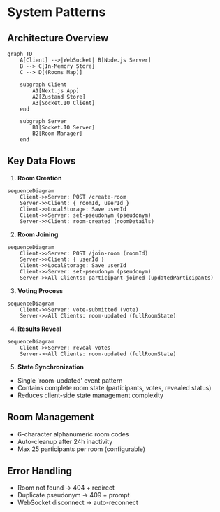 # System Patterns

## Architecture Overview
```mermaid
graph TD
    A[Client] -->|WebSocket| B[Node.js Server]
    B --> C[In-Memory Store]
    C --> D[(Rooms Map)]
    
    subgraph Client
        A1[Next.js App]
        A2[Zustand Store]
        A3[Socket.IO Client]
    end

    subgraph Server
        B1[Socket.IO Server]
        B2[Room Manager]
    end
```

## Key Data Flows

1. **Room Creation**
```mermaid
sequenceDiagram
    Client->>Server: POST /create-room
    Server->>Client: { roomId, userId }
    Client->>LocalStorage: Save userId
    Client->>Server: set-pseudonym (pseudonym)
    Server->>Client: room-created (roomDetails)
```

2. **Room Joining** 
```mermaid
sequenceDiagram
    Client->>Server: POST /join-room (roomId)
    Server->>Client: { userId }
    Client->>LocalStorage: Save userId
    Client->>Server: set-pseudonym (pseudonym)
    Server->>All Clients: participant-joined (updatedParticipants)
```

3. **Voting Process**
```mermaid
sequenceDiagram
    Client->>Server: vote-submitted (vote)
    Server->>All Clients: room-updated (fullRoomState)
```

4. **Results Reveal**
```mermaid
sequenceDiagram
    Client->>Server: reveal-votes
    Server->>All Clients: room-updated (fullRoomState)
```

5. **State Synchronization**
- Single 'room-updated' event pattern
- Contains complete room state (participants, votes, revealed status)
- Reduces client-side state management complexity

## Room Management
- 6-character alphanumeric room codes
- Auto-cleanup after 24h inactivity
- Max 25 participants per room (configurable)

## Error Handling
- Room not found → 404 + redirect
- Duplicate pseudonym → 409 + prompt
- WebSocket disconnect → auto-reconnect
